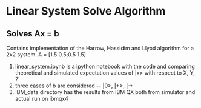 # Linear System Solve Algorithm

## Solves Ax = b
Contains implementation of the Harrow, Hassidim and Llyod algorithm for a 2x2 system. A = [1.5 0.5;0.5 1.5]
1. linear_system.ipynb is a ipython notebook with the code and comparing theoretical and simulated expectation values of |x> with respect to X, Y, Z
2. three cases of b are considered -- |0>, |+>, |->
3. IBM_data directory has the results from IBM QX both from simulator and actual run on ibmqx4
